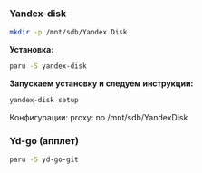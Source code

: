 ### Yandex-disk
```bash
mkdir -p /mnt/sdb/Yandex.Disk
```
**Установка:**
```bash
paru -S yandex-disk
```
**Запускаем установку и следуем инструкции:**
```bash
yandex-disk setup
```
Конфигурации:
proxy: no
/mnt/sdb/YandexDisk

### Yd-go (апплет)
```bash
paru -S yd-go-git
```